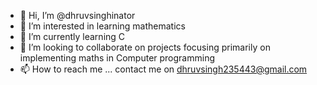- 👋 Hi, I’m @dhruvsinghinator
- 👀 I’m interested in learning mathematics
- 🌱 I’m currently learning C
- 💞️ I’m looking to collaborate on projects focusing primarily on implementing maths in Computer programming
- 📫 How to reach me ... contact me on dhruvsingh235443@gmail.com

<!---
dhruvsinghinator/dhruvsinghinator is a ✨ special ✨ repository because its `README.md` (this file) appears on your GitHub profile.
You can click the Preview link to take a look at your changes.
--->
